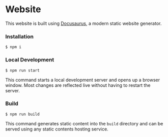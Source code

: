 # Website

This website is built using [Docusaurus](https://docusaurus.io/), a modern static website generator.

### Installation

```
$ npm i
```

### Local Development

```
$ npm run start
```

This command starts a local development server and opens up a browser window. Most changes are reflected live without having to restart the
server.

### Build

```
$ npm run build
```

This command generates static content into the `build` directory and can be served using any static contents hosting service.
